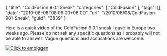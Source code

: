 {
	"title": "ColdFusion 9.0.1 Sneak",
	"categories": [
		"ColdFusion"
	],
	"tags": [],
	"date": "2010-06-08T08:06:00+06:00",
	"url": "/2010/06/08/ColdFusion-901-Sneak",
	"guid": "3839"
}

Here is a quick video of the ColdFusion 9.0.1 sneak I gave in Europe two weeks ago. Please do not ask any specific questions as I probably will not be able to answer. Vague questions and accusations are welcome.
<p/>
<!--more-->
<a href="http://www.raymondcamden.com/images/s3demo.swf"><img src="https://static.raymondcamden.com/images/cfjedi/Screen shot 2010-06-08 at 6.55.38 AM.png" title="Click to embiggen" border="0" /></a>
